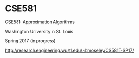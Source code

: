 # CSE581

CSE581: Approximation Algorithms

Washington University in St. Louis

Spring 2017 (in progress)

http://research.engineering.wustl.edu/~bmoseley/CS581T-SP17/
